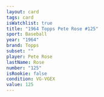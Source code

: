 ```yaml
---
layout: card
tags: card
isWatchlist: true
title: "1964 Topps Pete Rose #125"
sport: Baseball
year: "1964"
brand: Topps
subset: ""
player: Pete Rose
lastName: Rose
number: "125"
isRookie: false
condition: VG-VGEX
value: 125
---
```

